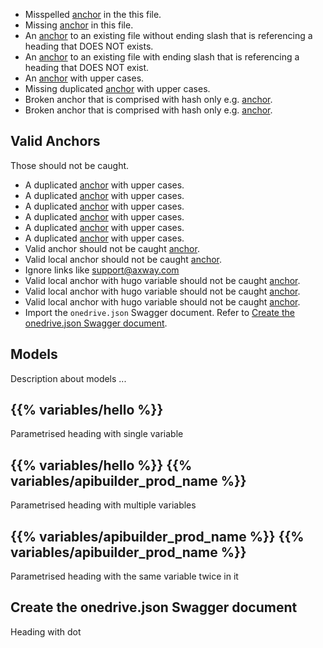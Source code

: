*   Misspelled [anchor](#methodz) in the this file.
*   Missing [anchor](#foobar) in this file.
*   An [anchor](/docs/getting_started/getting-started#missing) to an existing file without ending slash that is referencing a heading that DOES NOT exists.
*   An [anchor](/docs/getting_started/getting-started/#missing) to an existing file with ending slash that is referencing a heading that DOES NOT exist.
*   An [anchor](/docs/getting_started/getting-started#Minimum-Requirements) with upper cases.
*   Missing duplicated [anchor](/docs/getting_started/getting-started#models-3) with upper cases.
*   Broken anchor that is comprised with hash only e.g. [anchor](#).
*   Broken anchor that is comprised with hash only e.g. [anchor](/docs/getting_started/getting-started#).

## Valid Anchors
Those should not be caught.

*   A duplicated [anchor](/docs/getting_started/getting-started#models) with upper cases.
*   A duplicated [anchor](/docs/getting_started/getting-started#models-1) with upper cases.
*   A duplicated [anchor](/docs/getting_started/getting-started#models-1-1) with upper cases.
*   A duplicated [anchor](/docs/getting_started/getting-started#models-1-2) with upper cases.
*   A duplicated [anchor](/docs/getting_started/getting-started#models-2-1) with upper cases.
*   A duplicated [anchor](/docs/getting_started/getting-started#my-成分) with upper cases.
*   Valid anchor should not be caught [anchor](/docs/guides#models).
*   Valid local anchor should not be caught [anchor](#models).
*   Ignore links like [support@axway.com](mailto:support@axway.com)
*   Valid local anchor with hugo variable should not be caught [anchor](#hello).
*   Valid local anchor with hugo variable should not be caught [anchor](#hello-api-builder).
*   Valid local anchor with hugo variable should not be caught [anchor](#api-builder-api-builder).
*   Import the `onedrive.json` Swagger document. Refer to [Create the onedrive.json Swagger document](#create-the-onedrive-json-swagger-document).

## Models

Description about models ...

## {{% variables/hello %}}

Parametrised heading with single variable

## {{% variables/hello %}} {{% variables/apibuilder_prod_name %}}

Parametrised heading with multiple variables

## {{% variables/apibuilder_prod_name %}} {{% variables/apibuilder_prod_name %}}

Parametrised heading with the same variable twice in it

## Create the onedrive.json Swagger document

Heading with dot
